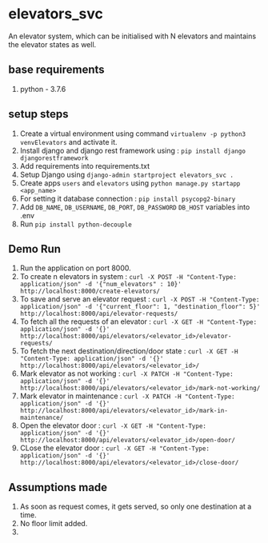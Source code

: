 # elevators_svc
An elevator system, which can be initialised with N elevators and maintains the elevator states as well.

## base requirements
1. python - 3.7.6

## setup steps
1. Create a virtual environment using command `virtualenv -p python3 venvElevators` and activate it. 
2. Install django and django rest framework using : `pip install django djangorestframework`
3. Add requirements into requirements.txt
4. Setup Django using  `django-admin startproject elevators_svc .`
5. Create apps `users` and `elevators` using `python manage.py startapp <app_name>`
6. For setting it database connection : `pip install psycopg2-binary`
7. Add `DB_NAME`, `DB_USERNAME`, `DB_PORT`, `DB_PASSWORD` `DB_HOST` variables into .env
8. Run `pip install python-decouple`


## Demo Run
1. Run the application on port 8000.
2. To create n elevators in system : `curl -X POST -H "Content-Type: application/json" -d '{"num_elevators" : 10}' http://localhost:8000/create-elevators/`
3. To save and serve an elevator request : `curl -X POST -H "Content-Type: application/json" -d '{"current_floor": 1, "destination_floor": 5}' http://localhost:8000/api/elevator-requests/`
4. To fetch all the requests of an elevator : `curl -X GET -H "Content-Type: application/json" -d '{}' http://localhost:8000/api/elevators/<elevator_id>/elevator-requests/`
5. To fetch the next destination/direction/door state : `curl -X GET -H "Content-Type: application/json" -d '{}' http://localhost:8000/api/elevators/<elevator_id>/`
6. Mark elevator as not working : `curl -X PATCH -H "Content-Type: application/json" -d '{}' http://localhost:8000/api/elevators/<elevator_id>/mark-not-working/`
7. Mark elevator in maintenance : `curl -X PATCH -H "Content-Type: application/json" -d '{}' http://localhost:8000/api/elevators/<elevator_id>/mark-in-maintenance/`
8. Open the elevator door : `curl -X GET -H "Content-Type: application/json" -d '{}' http://localhost:8000/api/elevators/<elevator_id>/open-door/`
9. CLose the elevator door : `curl -X GET -H "Content-Type: application/json" -d '{}' http://localhost:8000/api/elevators/<elevator_id>/close-door/`



## Assumptions made 
1. As soon as request comes, it gets served, so only one destination at a time. 
2. No floor limit added. 
3. 
